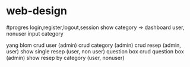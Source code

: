 # web-design
#progres 
login,register,logout,session
show category -> dashboard user, nonuser
input category

yang blom
crud user (admin)
crud category (admin)
crud resep (admin, user)
show single resep (user, non user)
question box
crud question box (admin)
show resep by category (user, nonuser)
